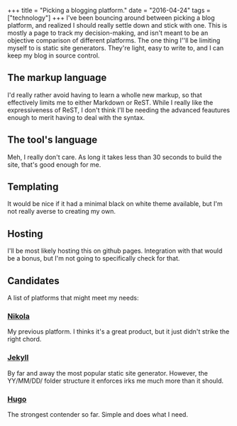 +++
title = "Picking a blogging platform."
date = "2016-04-24"
tags = ["technology"]
+++
I've been bouncing around between picking a blog platform, and realized I should really settle down and stick with one. This is mostly a page to track my decision-making, and isn't meant to be an objective comparison of different platforms. The one thing I''ll be limiting myself to is static site generators. They're light, easy to write to, and I can keep my blog in source control.

## The markup language

I'd really rather avoid having to learn a wholle new markup, so that effectively limits me to either Markdown or ReST. While I really like the expressiveness of ReST, I don't think I'll be needing the advanced feautures enough to merit having to deal with the syntax.

## The tool's language

Meh, I really don't care. As long it takes less than 30 seconds to build the site, that's good enough for me.

## Templating

It would be nice if it had a minimal black on white theme available, but I'm not really averse to creating my own.

## Hosting

I'll be most likely hosting this on github pages. Integration with that would be a bonus, but I'm not going to specifically check for that.

## Candidates

A list of platforms that might meet my needs:

### [Nikola](https://getnikola.com/)

My previous platform. I thinks it's a great product, but it just didn't strike the right chord.

### [Jekyll](https://jekyllrb.com/)

By far and away the most popular static site generator. However, the YY/MM/DD/ folder structure it enforces irks me much more than it should.

### [Hugo](https://gohugo.io/)

The strongest contender so far. Simple and does what I need.
